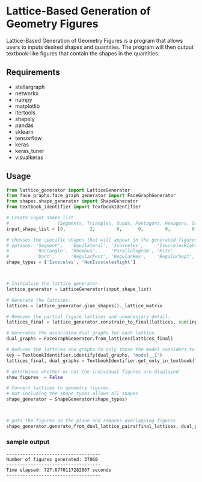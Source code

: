 
# Lattice-Based Generation of Geometry Figures​

Lattice-Based Generation of Geometry Figures is a program that allows users to inputs desired shapes and quantities.  The program will then output textbook-like figures that contain the shapes in the quantities.

## Requirements

- stellargraph
- networkx
- numpy
- matplotlib
- itertools
- shapely
- pandas
- sklearn
- tensorflow
- keras
- keras_tuner
- visualkeras

## Usage

```python
from lattice_generator import LatticeGenerator
from face_graphs.face_graph_generator import FaceGraphGenerator
from shapes.shape_generator import ShapeGenerator
from textbook_identifier import TextbookIdentifier

# Create input shape list
#                  [Segments, Triangles, Quads, Pentagons, Hexagons, Septagons, Octagons]
input_shape_list = [0,         2,        0,      0,        0,        0,         0       ]

# chooses the specific shapes that will appear in the generated figures
# options: 'Segment',   'Equilateral', 'Isosceles',     'IsoscelesRight', 'NonIsoscelesRight', 'Square',
#          'Rectangle', 'Rhombus',     'Parallelogram', 'Kite',           'RightTrapezoid',    'IsoTrapezoid',
#          'Dart',      'RegularPent', 'RegularHex',    'RegularSept',    'RegularOct'
shape_types = ['Isosceles', 'NonIsoscelesRight']



# Initialize the lattice generator.
lattice_generator = LatticeGenerator(input_shape_list)

# Generate the lattices.
lattices = lattice_generator.glue_shapes()._lattice_matrix

# Removes the partial figure lattices and unnecessary detail.
lattices_final = lattice_generator.constrain_to_final(lattices, sum(input_shape_list))

# Generates the associated dual graphs for each lattice.
dual_graphs = FaceGraphGenerator.from_lattices(lattices_final)

# Reduces the lattices and graphs to only those the model considers to be textbook-like.
key = TextbookIdentifier.identify(dual_graphs, "model__1")
lattices_final, dual_graphs = TextbookIdentifier.get_only_in_textbook(lattices_final, dual_graphs, key)

# determines whether or not the individual figures are displayed
show_figures  = False

# Convert lattices to geometry figures.
# not including the shape_types allows all shapes
shape_generator = ShapeGenerator(shape_types)



# puts the figures on the plane and removes overlapping figures
shape_generator.generate_from_dual_lattice_pairs(final_lattices, dual_graphs, show_figures)
```

### sample output

```
-----------------------------------
Number of figures generated: 37060
-----------------------------------
Time elapsed: 727.6770117282867 seconds
-----------------------------------
```
